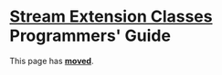 # [Stream Extension Classes](../Streams.md) Programmers' Guide

This page has [**moved**](https://lib-docs.delphidabbler.com/Streams/3/API).
